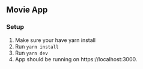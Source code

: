 ## Movie App


### Setup

1. Make sure your have yarn install
2. Run `yarn install`
3. Run `yarn dev`
4. App should be running on https://localhost:3000.



